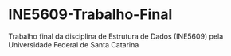 # INE5609-Trabalho-Final
Trabalho final da disciplina de Estrutura de Dados (INE5609) pela Universidade Federal de Santa Catarina

